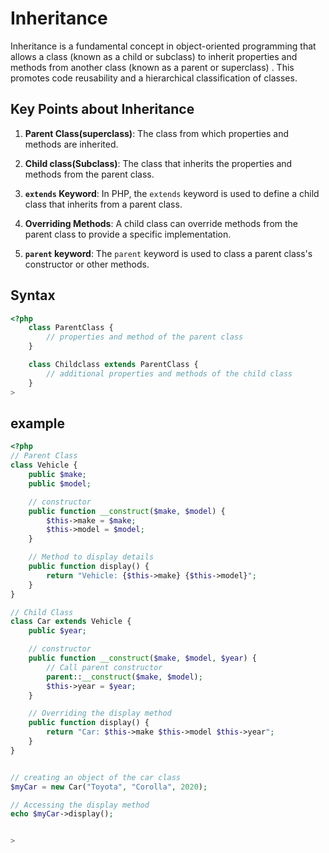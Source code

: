 # Inheritance 
Inheritance is a fundamental concept in object-oriented programming that allows a class (known as a child or subclass) to inherit properties and methods from another class (known as a parent or superclass) . This promotes code reusability and a hierarchical classification of classes. 

## Key Points about Inheritance 
 1. <b>Parent Class(superclass)</b>: The class from which properties and methods are inherited. 

 2. <b>Child class(Subclass)</b>: The class that inherits the properties and methods from the parent class. 

 3. <b>`extends` Keyword</b>: In PHP, the `extends` keyword is used to define a child class that inherits from a parent class. 

 4. <b>Overriding Methods</b>: A child class can override methods from the parent class to provide a specific implementation. 

 5. <b>`parent` keyword</b>: The `parent` keyword is used to class a parent class's constructor or other methods. 

## Syntax 
```php
<?php 
    class ParentClass {
        // properties and method of the parent class
    }

    class Childclass extends ParentClass {
        // additional properties and methods of the child class
    }
>
```

## example 
```php
<?php
// Parent Class 
class Vehicle {
    public $make;
    public $model;

    // constructor 
    public function __construct($make, $model) {
        $this->make = $make;
        $this->model = $model;
    }

    // Method to display details 
    public function display() {
        return "Vehicle: {$this->make} {$this->model}";
    }
}

// Child Class 
class Car extends Vehicle {
    public $year;

    // constructor 
    public function __construct($make, $model, $year) {
        // Call parent constructor 
        parent::__construct($make, $model);
        $this->year = $year;
    }

    // Overriding the display method 
    public function display() {
        return "Car: $this->make $this->model $this->year";
    }
}


// creating an object of the car class 
$myCar = new Car("Toyota", "Corolla", 2020);

// Accessing the display method 
echo $myCar->display();


>
```